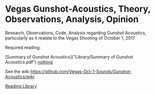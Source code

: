 # Vegas Gunshot-Acoustics, Theory, Observations, Analysis, Opinion
Research, Observations, Code, Analysis regarding Gunshot Acoustics, particularly as it realate to the Vegas Shooting of October 1, 2017

Required reading: 

[Summary of Gunshot Acoustics]("Library/Summary of Gunshot Acoustics.pdf")
[nothing](Library/nothing)

See the wiki https://github.com/Vegas-Oct-1-Sounds/Gunshot-Acoustics/wiki

[Reading Library](Library)
